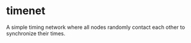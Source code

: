 timenet
===

A simple timing network where all nodes randomly contact each other to synchronize their times.
